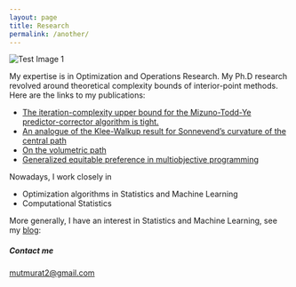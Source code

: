 ```yaml
---
layout: page
title: Research
permalink: /another/
---
```


![Test Image 1](/muratmut.github.io/images/capture.png)

My expertise is in Optimization and Operations Research. My Ph.D research revolved around theoretical complexity bounds of interior-point methods. Here are the links to my  publications:

* [The iteration-complexity upper bound for the Mizuno-Todd-Ye predictor-corrector algorithm is tight.](https://link.springer.com/chapter/10.1007/978-3-030-12119-8_6)
* [An analogue of the Klee-Walkup result for Sonnevend’s curvature of the central path](http://link.springer.com/article/10.1007%2Fs10957-015-0764-2)
* [On the volumetric path](http://www.springerlink.com/content/b0l3004g65222083/)
* [Generalized equitable preference in multiobjective programming](http://www.sciencedirect.com/science/article/pii/S0377221711001366#)


Nowadays, I work closely in 
* Optimization algorithms in Statistics and Machine Learning
* Computational Statistics

More generally, I have an interest in Statistics and Machine Learning, see my [blog](https://muratmut.github.io/blog):



##### Contact me

[mutmurat2@gmail.com](mailto:mutmurat2@gmail.com)

